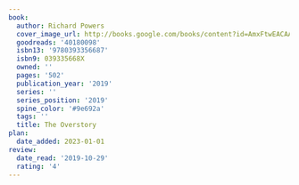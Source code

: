 ```yaml
---
book:
  author: Richard Powers
  cover_image_url: http://books.google.com/books/content?id=AmxFtwEACAAJ&printsec=frontcover&img=1&zoom=1&source=gbs_api
  goodreads: '40180098'
  isbn13: '9780393356687'
  isbn9: 039335668X
  owned: ''
  pages: '502'
  publication_year: '2019'
  series: ''
  series_position: '2019'
  spine_color: '#9e692a'
  tags: ''
  title: The Overstory
plan:
  date_added: 2023-01-01
review:
  date_read: '2019-10-29'
  rating: '4'
---
```

